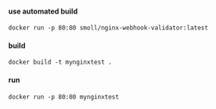 #### use automated build
```
docker run -p 80:80 smoll/nginx-webhook-validator:latest
```

#### build
```
docker build -t mynginxtest .
```

#### run
```
docker run -p 80:80 mynginxtest
```
